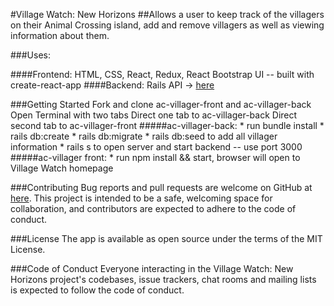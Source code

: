 #Village Watch: New Horizons
##Allows a user to keep track of the villagers on their Animal Crossing island, add and remove villagers as well as viewing information about them.

###Uses:

####Frontend: HTML, CSS, React, Redux,  React Bootstrap UI -- built with create-react-app
####Backend: Rails API -> [here](https://github.com/ronniekram/ac-villager-back)

###Getting Started
Fork and clone ac-villager-front and ac-villager-back
Open Terminal with two tabs
Direct one tab to ac-villager-back
Direct second tab to ac-villager-front
  #####ac-villager-back: 
    * run bundle install
    * rails db:create
    * rails db:migrate
    * rails db:seed to add all villager information
    * rails s to open server and start backend -- use port 3000
  #####ac-villager front:
    * run npm install && start, browser will open to Village Watch homepage


###Contributing
Bug reports and pull requests are welcome on GitHub at [here](https://github.com/ronnie-kram/ac-villager-front). This project is intended to be a safe, welcoming space for collaboration, and contributors are expected to adhere to the code of conduct.

###License
The app is available as open source under the terms of the MIT License.

###Code of Conduct
Everyone interacting in the Village Watch: New Horizons project's codebases, issue trackers, chat rooms and mailing lists is expected to follow the code of conduct.